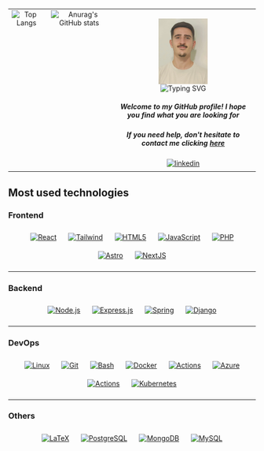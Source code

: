 <table style="width: 100%;">
  <tr>
    <td style="vertical-align: top; text-align: center;">
      <div style="display: flex; justify-content: center; gap: 20px;">
        <div>
          <img src="https://github-readme-stats.vercel.app/api/top-langs/?username=alvarobernal2412&layout=donut" alt="Top Langs" />
        </div>
        <div>
          <img src="https://github-readme-stats.vercel.app/api?username=alvarobernal2412&bg_color=30,000000,77DD77&title_color=fff&text_color=fff&rank_icon=github&show=reviews,prs_merged,prs_merged_percentage" alt="Anurag's GitHub stats" height="215"/>
        </div>
      </div>
    </td>
    <td style="vertical-align: top; text-align: center;">
      <br>
      <img align="center" width="100" src="./profile/static/images/readmeImg.webp"/>
      <br>
      <img src="https://readme-typing-svg.demolab.com?font=Onest&weight=500&pause=300&color=77DD77&center=true&multiline=true&width=435&height=70&lines=Cloud+Infrastructure+%26+Software+Engineer;passionate+about+innovative+solutions+%F0%9F%92%BB" alt="Typing SVG" />
      <h5>Welcome to my GitHub profile! I hope you find what you are looking for</h5>
      <h5>If you need help, don't hesitate to contact me clicking
         <a href="mailto:alvarobc2412@gmail.com?subject=Consulta%20desde%20GitHub&body=Escribe%20aquí%20tu%20cuerpo">here</a>
      </h5>
      <div>
        <a href="https://linkedin.com/in/álvaro-bernal-a463a0269" target="_blank">
          <img src="https://img.shields.io/badge/linkedin-%231E77B5.svg?&style=for-the-badge&logo=linkedin&logoColor=white" alt="linkedin" style="margin-bottom: 5px;" />
        </a>
      </div>
    </td>
  </tr>
</table>



## **Most used technologies**

### Frontend
<div align="center">
<a href="https://reactjs.org/" target="_blank"><img style="margin: 10px" src="https://profilinator.rishav.dev/skills-assets/react-original-wordmark.svg" alt="React" height="50" /></a>  
<a href="https://tailwindcss.com" target="_blank"><img style="margin: 10px" src="https://upload.wikimedia.org/wikipedia/commons/thumb/9/95/Tailwind_CSS_logo.svg/2560px-Tailwind_CSS_logo.svg.png" alt="Tailwind" height="35" width="190"/></a>  
<a href="https://en.wikipedia.org/wiki/HTML5" target="_blank"><img style="margin: 10px" src="https://profilinator.rishav.dev/skills-assets/html5-original-wordmark.svg" alt="HTML5" height="50" /></a>  
<a href="https://www.javascript.com/" target="_blank"><img style="margin: 10px" src="https://profilinator.rishav.dev/skills-assets/javascript-original.svg" alt="JavaScript" height="50" /></a>    
<a href="https://www.php.net/" target="_blank"><img style="margin: 10px" src="https://profilinator.rishav.dev/skills-assets/php-original.svg" alt="PHP" height="50" /></a>  
<a href="https://www.astro.build/" target="_blank"><img style="margin: 10px" src="https://profilinator.rishav.dev/skills-assets/astro.svg" alt="Astro" height="50" /></a>  
<a href="https://nextjs.org/" target="_blank"><img style="margin: 10px" src="https://profilinator.rishav.dev/skills-assets/nextjs.png" alt="NextJS" height="50" /></a>  

</div>

---

### Backend
<div align="center">
<a href="https://nodejs.org/" target="_blank"><img style="margin: 10px" src="https://profilinator.rishav.dev/skills-assets/nodejs-original-wordmark.svg" alt="Node.js" height="50" /></a>  
<a href="https://expressjs.com/" target="_blank"><img style="margin: 10px" src="https://profilinator.rishav.dev/skills-assets/express-original-wordmark.svg" alt="Express.js" height="50" /></a>  
<a href="https://docs.spring.io/spring-framework/docs/3.0.x/reference/expressions.html#:~:text=The%20Spring%20Expression%20Language%20(SpEL,and%20basic%20string%20templating%20functionality." target="_blank"><img style="margin: 10px" src="https://profilinator.rishav.dev/skills-assets/springio-icon.svg" alt="Spring" height="50" /></a>  
<a href="https://www.djangoproject.com/" target="_blank"><img style="margin: 10px" src="https://profilinator.rishav.dev/skills-assets/django-original.svg" alt="Django" height="50" /></a> 
</div>

---

### DevOps
<div align="center">
<a href="https://www.linux.org/" target="_blank"><img style="margin: 10px" src="https://profilinator.rishav.dev/skills-assets/linux-original.svg" alt="Linux" height="50" /></a>  
<a href="https://github.com/" target="_blank"><img style="margin: 10px" src="https://profilinator.rishav.dev/skills-assets/git-scm-icon.svg" alt="Git" height="50" /></a>  
<a href="https://www.gnu.org/software/bash/" target="_blank"><img style="margin: 10px" src="https://profilinator.rishav.dev/skills-assets/gnu_bash-icon.svg" alt="Bash" height="50" /></a>  
<a href="https://www.docker.com/" target="_blank"><img style="margin: 10px" src="https://profilinator.rishav.dev/skills-assets/docker-original-wordmark.svg" alt="Docker" height="50" /></a>  
<a href="https://github.com/features/actions" target="_blank"><img style="margin: 10px" src="https://avatars.githubusercontent.com/u/44036562?s=200&v=4" alt="Actions" height="50" /></a> 
<a href="https://azure.microsoft.com/es-es/pricing/purchase-options/azure-account/search?icid=free-search&ef_id=_k_Cj0KCQjwvpy5BhDTARIsAHSilykDE-zwhbyrpSf-FqjqDs5Gc4iKf25C8-zDtONn1gdhNxR2Q1bnPmkaArUpEALw_wcB_k_&OCID=AIDcmm68ejnsa0_SEM__k_Cj0KCQjwvpy5BhDTARIsAHSilykDE-zwhbyrpSf-FqjqDs5Gc4iKf25C8-zDtONn1gdhNxR2Q1bnPmkaArUpEALw_wcB_k_&gad_source=1&gbraid=0AAAAADcJh_tEzWjsZ_XKr_MuOf2TSAhG5&gclid=Cj0KCQjwvpy5BhDTARIsAHSilykDE-zwhbyrpSf-FqjqDs5Gc4iKf25C8-zDtONn1gdhNxR2Q1bnPmkaArUpEALw_wcB" target="_blank"><img style="margin: 10px" src="https://upload.wikimedia.org/wikipedia/commons/thumb/f/fa/Microsoft_Azure.svg/1200px-Microsoft_Azure.svg.png" alt="Azure" height="50" /></a> 
<a href="https://github.com/features/actions" target="_blank"><img style="margin: 10px" src="https://avatars.githubusercontent.com/u/44036562?s=200&v=4" alt="Actions" height="50" /></a> 
<a href="https://kubernetes.io/es/docs/concepts/overview/what-is-kubernetes/" target="_blank"><img style="margin: 10px" src="https://upload.wikimedia.org/wikipedia/commons/thumb/3/39/Kubernetes_logo_without_workmark.svg/494px-Kubernetes_logo_without_workmark.svg.png" alt="Kubernetes" height="50" /></a> 
</div>

---

### Others
<div align="center">
<a href="https://www.latex-project.org/" target="_blank"><img style="margin: 10px" src="https://profilinator.rishav.dev/skills-assets/latex.png" alt="LaTeX" height="50" /></a>  
<a href="https://www.postgresql.org/" target="_blank"><img style="margin: 10px" src="https://profilinator.rishav.dev/skills-assets/postgresql-original-wordmark.svg" alt="PostgreSQL" height="50" /></a>
<a href="https://www.mongodb.com/" target="_blank"><img style="margin: 10px" src="https://profilinator.rishav.dev/skills-assets/mongodb-original-wordmark.svg" alt="MongoDB" height="50" /></a>  
<a href="https://www.mysql.com/" target="_blank"><img style="margin: 10px" src="https://profilinator.rishav.dev/skills-assets/mysql-original-wordmark.svg" alt="MySQL" height="50" /></a>  
</div>
